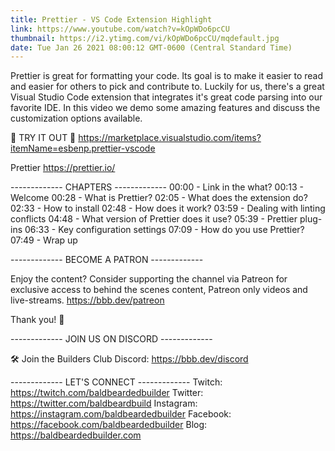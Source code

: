 ```yaml
---
title: Prettier - VS Code Extension Highlight
link: https://www.youtube.com/watch?v=kOpWDo6pcCU
thumbnail: https://i2.ytimg.com/vi/kOpWDo6pcCU/mqdefault.jpg
date: Tue Jan 26 2021 08:00:12 GMT-0600 (Central Standard Time)
---
```


Prettier is great for formatting your code. Its goal is to make it easier to read and easier for others to pick and contribute to. Luckily for us, there's a great Visual Studio Code extension that integrates it's great code parsing into our favorite IDE. In this video we demo some amazing features and discuss the customization options available.

💾 TRY IT OUT 💾
https://marketplace.visualstudio.com/items?itemName=esbenp.prettier-vscode

Prettier
https://prettier.io/

------------- CHAPTERS -------------
00:00  -  Link in the what?
00:13  -  Welcome
00:28  -  What is Prettier?
02:05  -  What does the extension do?
02:33  -  How to install
02:48  -  How does it work?
03:59  -  Dealing with linting conflicts
04:48  -  What version of Prettier does it use?
05:39  -  Prettier plug-ins
06:33  -  Key configuration settings
07:09  -  How do you use Prettier?
07:49  -  Wrap up

------------- BECOME A PATRON -------------

Enjoy the content? Consider supporting the channel via Patreon for exclusive access to behind the scenes content, Patreon only videos and live-streams. 
https://bbb.dev/patreon

Thank you! 🙏

------------- JOIN US ON DISCORD -------------

🛠 Join the Builders Club Discord: https://bbb.dev/discord

------------- LET'S CONNECT -------------
Twitch: https://twitch.com/baldbeardedbuilder
Twitter: https://twitter.com/baldbeardbuild
Instagram: https://instagram.com/baldbeardedbuilder
Facebook: https://facebook.com/baldbeardedbuilder
Blog: https://baldbeardedbuilder.com
